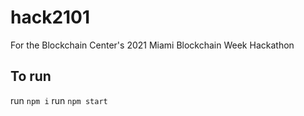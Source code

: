 # hack2101
For the Blockchain Center's 2021 Miami Blockchain Week Hackathon 

## To run

run `npm i`
run `npm start`
